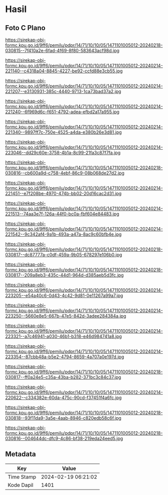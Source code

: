# Hasil

## Foto C Plano

https://sirekap-obj-formc.kpu.go.id/9ff6/pemilu/pdpr/14/71/10/10/05/1471101005012-20240218-030815--7f410a2e-6fad-4f69-8f80-583643acf98d.jpg

https://sirekap-obj-formc.kpu.go.id/9ff6/pemilu/pdpr/14/71/10/10/05/1471101005012-20240214-221140--c4318a04-8845-4227-be92-ccfd88e3cb55.jpg

https://sirekap-obj-formc.kpu.go.id/9ff6/pemilu/pdpr/14/71/10/10/05/1471101005012-20240214-221207--e3130931-385c-4440-9713-1ca73bad37a2.jpg

https://sirekap-obj-formc.kpu.go.id/9ff6/pemilu/pdpr/14/71/10/10/05/1471101005012-20240214-221240--6f969d6c-f651-4792-adea-efbd2a17a955.jpg

https://sirekap-obj-formc.kpu.go.id/9ff6/pemilu/pdpr/14/71/10/10/05/1471101005012-20240214-221340--9897ff7c-750e-4525-a4da-e380b26e3d81.jpg

https://sirekap-obj-formc.kpu.go.id/9ff6/pemilu/pdpr/14/71/10/10/05/1471101005012-20240214-223046--dd29c60e-3758-4b1a-8c99-21fa3c87f7fa.jpg

https://sirekap-obj-formc.kpu.go.id/9ff6/pemilu/pdpr/14/71/10/10/05/1471101005012-20240218-030816--cb600a9d-c758-4ebf-86c9-08b068de27d2.jpg

https://sirekap-obj-formc.kpu.go.id/9ff6/pemilu/pdpr/14/71/10/10/05/1471101005012-20240214-221451--e7f208be-4970-474b-bb02-20d16cac2d31.jpg

https://sirekap-obj-formc.kpu.go.id/9ff6/pemilu/pdpr/14/71/10/10/05/1471101005012-20240214-221513--74aa3e7f-126a-44f0-bc0a-fbf604e84483.jpg

https://sirekap-obj-formc.kpu.go.id/9ff6/pemilu/pdpr/14/71/10/10/05/1471101005012-20240214-221542--9c342af4-9a1b-493a-a47a-8ac9c60bfb4e.jpg

https://sirekap-obj-formc.kpu.go.id/9ff6/pemilu/pdpr/14/71/10/10/05/1471101005012-20240218-030817--dc87777a-c0df-459a-9b05-678297e106b0.jpg

https://sirekap-obj-formc.kpu.go.id/9ff6/pemilu/pdpr/14/71/10/10/05/1471101005012-20240218-030817--209a8eb3-435c-44d1-964d-d385aeb5d3fc.jpg

https://sirekap-obj-formc.kpu.go.id/9ff6/pemilu/pdpr/14/71/10/10/05/1471101005012-20240214-223205--e54a40c6-0d43-4c42-9d81-0e11267a99a7.jpg

https://sirekap-obj-formc.kpu.go.id/9ff6/pemilu/pdpr/14/71/10/10/05/1471101005012-20240214-223250--5660e8e5-667b-47e5-842d-3adee284384a.jpg

https://sirekap-obj-formc.kpu.go.id/9ff6/pemilu/pdpr/14/71/10/10/05/1471101005012-20240214-223321--a7c46941-a030-46b1-b318-e46d984741a8.jpg

https://sirekap-obj-formc.kpu.go.id/9ff6/pemilu/pdpr/14/71/10/10/05/1471101005012-20240214-223354--87cbb48a-b5e2-4794-8659-4a707a0e197d.jpg

https://sirekap-obj-formc.kpu.go.id/9ff6/pemilu/pdpr/14/71/10/10/05/1471101005012-20240218-030817--ff0a24e5-c35a-43ba-b282-371bc3c84c37.jpg

https://sirekap-obj-formc.kpu.go.id/9ff6/pemilu/pdpr/14/71/10/10/05/1471101005012-20240214-220622--c334382e-60da-475c-90cd-f37451f4a6fc.jpg

https://sirekap-obj-formc.kpu.go.id/9ff6/pemilu/pdpr/14/71/10/10/05/1471101005012-20240218-030818--93f11da9-3a5e-4aab-8946-c820edb58c6f.jpg

https://sirekap-obj-formc.kpu.go.id/9ff6/pemilu/pdpr/14/71/10/10/05/1471101005012-20240218-030816--004644dc-dfc9-4c86-bf38-219eda24eed5.jpg


## Metadata

| Key        | Value               |
| ---------- | ------------------- |
| Time Stamp | 2024-02-19 06:21:02 |
| Kode Dapil | 1401                |



